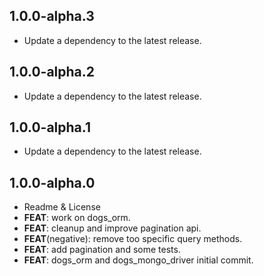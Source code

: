 ## 1.0.0-alpha.3

 - Update a dependency to the latest release.

## 1.0.0-alpha.2

 - Update a dependency to the latest release.

## 1.0.0-alpha.1

 - Update a dependency to the latest release.

## 1.0.0-alpha.0

 - Readme & License
 - **FEAT**: work on dogs_orm.
 - **FEAT**: cleanup and improve pagination api.
 - **FEAT**(negative): remove too specific query methods.
 - **FEAT**: add pagination and some tests.
 - **FEAT**: dogs_orm and dogs_mongo_driver initial commit.
